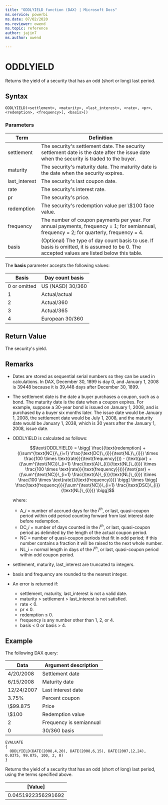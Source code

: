 ```yaml
---
title: "ODDLYIELD function (DAX) | Microsoft Docs"
ms.service: powerbi
ms.date: 07/02/2020
ms.reviewer: owend
ms.topic: reference
author: jajin7
ms.author: owend

---
```


# ODDLYIELD

Returns the yield of a security that has an odd (short or long) last period.

## Syntax

```dax
ODDLYIELD(<settlement>, <maturity>, <last_interest>, <rate>, <pr>, <redemption>, <frequency>[, <basis>])
```

### Parameters

|Term|Definition|  
|--------|--------------|  
|settlement|The security's settlement date. The security settlement date is the date after the issue date when the security is traded to the buyer.|
|maturity|The security's maturity date. The maturity date is the date when the security expires.|
|last_interest|The security's last coupon date.|
|rate|The security's interest rate.|
|pr|The security's price.|
|redemption|The security's redemption value per \\$100 face value.|
|frequency|The number of coupon payments per year. For annual payments, frequency = 1; for semiannual, frequency = 2; for quarterly, frequency = 4.|
|basis|(Optional) The type of day count basis to use. If basis is omitted, it is assumed to be 0. The accepted values are listed below this table.|

The **basis** parameter accepts the following values:

| **Basis**    | **Day count basis** |
| ------------ | ------------------- |
| 0 or omitted | US (NASD) 30/360    |
| 1            | Actual/actual       |
| 2            | Actual/360          |
| 3            | Actual/365          |
| 4            | European 30/360     |

## Return Value

The security's yield.

## Remarks

- Dates are stored as sequential serial numbers so they can be used in calculations. In DAX, December 30, 1899 is day 0, and January 1, 2008 is 39448 because it is 39,448 days after December 30, 1899.

- The settlement date is the date a buyer purchases a coupon, such as a bond. The maturity date is the date when a coupon expires. For example, suppose a 30-year bond is issued on January 1, 2008, and is purchased by a buyer six months later. The issue date would be January 1, 2008, the settlement date would be July 1, 2008, and the maturity date would be January 1, 2038, which is 30 years after the January 1, 2008, issue date.

- ODDLYIELD is calculated as follows:

  $$\text{ODDLYIELD} = \bigg[ \frac{(\text{redemption} + ((\sum^{\text{NC}}\_{i=1} \frac{\text{DC}\_{i}}{\text{NL}\_{i}}) \times \frac{100 \times \text{rate}}{\text{frequency}})) - (\text{par} + ((\sum^{\text{NC}}\_{i=1} \frac{\text{A}\_{i}}{\text{NL}\_{i}}) \times \frac{100 \times \text{rate}}{\text{frequency}}))}{\text{par} + ((\sum^{\text{NC}}\_{i=1} \frac{\text{A}\_{i}}{\text{NL}\_{i}}) \times \frac{100 \times \text{rate}}{\text{frequency}})} \bigg] \times \bigg[ \frac{\text{frequency}}{(\sum^{\text{NC}}\_{i=1} \frac{\text{DSC}\_{i}}{\text{NL}\_{i}})} \bigg]$$

  where:

  - $\text{A}\_{i}$ = number of accrued days for the $i^{th}$, or last, quasi-coupon period within odd period counting forward from last interest date before redemption.
  - $\text{DC}\_{i}$ = number of days counted in the $i^{th}$, or last, quasi-coupon period as delimited by the length of the actual coupon period.
  - $\text{NC}$ = number of quasi-coupon periods that fit in odd period; if this number contains a fraction it will be raised to the next whole number.
  - $\text{NL}\_{i}$ = normal length in days of the $i^{th}$, or last, quasi-coupon period within odd coupon period.

- settlement, maturity, last_interest are truncated to integers.

- basis and frequency are rounded to the nearest integer.

- An error is returned if:
  - settlement, maturity, last_interest is not a valid date.
  - maturity > settlement > last_interest is not satisfied.
  - rate < 0.
  - pr ≤ 0.
  - redemption ≤ 0.
  - frequency is any number other than 1, 2, or 4.
  - basis < 0 or basis > 4.

## Example

The following DAX query:

| **Data**   | **Argument description** |
| ---------- | ------------------------ |
| 4/20/2008  | Settlement date          |
| 6/15/2008  | Maturity date            |
| 12/24/2007 | Last interest date       |
| 3.75%      | Percent coupon           |
| \\$99.875    | Price                    |
| \\$100       | Redemption value         |
| 2          | Frequency is semiannual  |
| 0          | 30/360 basis             |

```dax
EVALUATE
{
  ODDLYIELD(DATE(2008,4,20), DATE(2008,6,15), DATE(2007,12,24), 0.0375, 99.875, 100, 2, 0)
}
```

Returns the yield of a security that has an odd (short of long) last period, using the terms specified above.

| **[Value]**      |
| ------------------ |
| 0.0451922356291692 |
